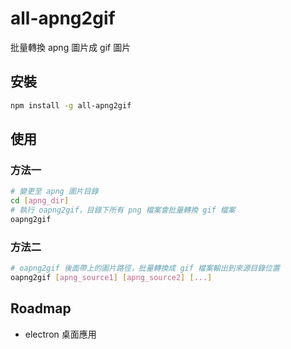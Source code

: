 # all-apng2gif

批量轉換 apng 圖片成 gif 圖片

## 安裝

```bash
npm install -g all-apng2gif
```

## 使用

### 方法一
```bash
# 變更至 apng 圖片目錄
cd [apng_dir]
# 執行 oapng2gif，目錄下所有 png 檔案會批量轉換 gif 檔案
oapng2gif
```

### 方法二
```bash
# oapng2gif 後面帶上的圖片路徑，批量轉換成 gif 檔案輸出到來源目錄位置
oapng2gif [apng_source1] [apng_source2] [...]
```

## Roadmap

- electron 桌面應用
